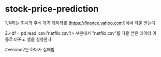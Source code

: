 # stock-price-prediction
1.원하는 회사의 주식 가격 데이터를 (https://finance.yahoo.com/)에서 다운 받는다

2.<df = pd.read_csv('netflix.csv')> 부분에서 "netflix.csv"를 다운 받은 데이터 이름로 바꾸고 셀을 실행한다

#version2는 하다가 실패함
